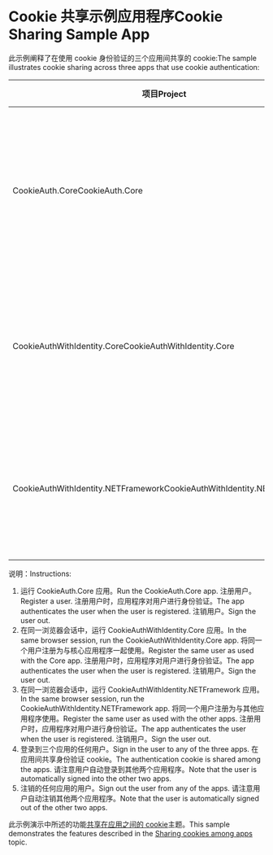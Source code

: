 # <a name="cookie-sharing-sample-app"></a><span data-ttu-id="b108e-101">Cookie 共享示例应用程序</span><span class="sxs-lookup"><span data-stu-id="b108e-101">Cookie Sharing Sample App</span></span>

<span data-ttu-id="b108e-102">此示例阐释了在使用 cookie 身份验证的三个应用间共享的 cookie:</span><span class="sxs-lookup"><span data-stu-id="b108e-102">The sample illustrates cookie sharing across three apps that use cookie authentication:</span></span>

| <span data-ttu-id="b108e-103">项目</span><span class="sxs-lookup"><span data-stu-id="b108e-103">Project</span></span>                             | <span data-ttu-id="b108e-104">描述</span><span class="sxs-lookup"><span data-stu-id="b108e-104">Description</span></span> |
| ----------------------------------- | ----------- |
| <span data-ttu-id="b108e-105">CookieAuth.Core</span><span class="sxs-lookup"><span data-stu-id="b108e-105">CookieAuth.Core</span></span>                     | <span data-ttu-id="b108e-106">ASP.NET 核心 2.0 Razor 页应用而无需使用 ASP.NET 核心标识</span><span class="sxs-lookup"><span data-stu-id="b108e-106">ASP.NET Core 2.0 Razor Pages app without using ASP.NET Core Identity</span></span> |
| <span data-ttu-id="b108e-107">CookieAuthWithIdentity.Core</span><span class="sxs-lookup"><span data-stu-id="b108e-107">CookieAuthWithIdentity.Core</span></span>         | <span data-ttu-id="b108e-108">使用 ASP.NET Core 标识的 ASP.NET Core 2.0 MVC 应用程序</span><span class="sxs-lookup"><span data-stu-id="b108e-108">ASP.NET Core 2.0 MVC app with ASP.NET Core Identity</span></span> |
| <span data-ttu-id="b108e-109">CookieAuthWithIdentity.NETFramework</span><span class="sxs-lookup"><span data-stu-id="b108e-109">CookieAuthWithIdentity.NETFramework</span></span> | <span data-ttu-id="b108e-110">使用 ASP.NET Identity 的 ASP.NET Framework 4.6.1 MVC 应用程序</span><span class="sxs-lookup"><span data-stu-id="b108e-110">ASP.NET Framework 4.6.1 MVC app with ASP.NET Identity</span></span> |

<span data-ttu-id="b108e-111">说明：</span><span class="sxs-lookup"><span data-stu-id="b108e-111">Instructions:</span></span>

1. <span data-ttu-id="b108e-112">运行 CookieAuth.Core 应用。</span><span class="sxs-lookup"><span data-stu-id="b108e-112">Run the CookieAuth.Core app.</span></span> <span data-ttu-id="b108e-113">注册用户。</span><span class="sxs-lookup"><span data-stu-id="b108e-113">Register a user.</span></span> <span data-ttu-id="b108e-114">注册用户时，应用程序对用户进行身份验证。</span><span class="sxs-lookup"><span data-stu-id="b108e-114">The app authenticates the user when the user is registered.</span></span> <span data-ttu-id="b108e-115">注销用户。</span><span class="sxs-lookup"><span data-stu-id="b108e-115">Sign the user out.</span></span>
1. <span data-ttu-id="b108e-116">在同一浏览器会话中，运行 CookieAuthWithIdentity.Core 应用。</span><span class="sxs-lookup"><span data-stu-id="b108e-116">In the same browser session, run the CookieAuthWithIdentity.Core app.</span></span> <span data-ttu-id="b108e-117">将同一个用户注册为与核心应用程序一起使用。</span><span class="sxs-lookup"><span data-stu-id="b108e-117">Register the same user as used with the Core app.</span></span> <span data-ttu-id="b108e-118">注册用户时，应用程序对用户进行身份验证。</span><span class="sxs-lookup"><span data-stu-id="b108e-118">The app authenticates the user when the user is registered.</span></span> <span data-ttu-id="b108e-119">注销用户。</span><span class="sxs-lookup"><span data-stu-id="b108e-119">Sign the user out.</span></span>
1. <span data-ttu-id="b108e-120">在同一浏览器会话中，运行 CookieAuthWithIdentity.NETFramework 应用。</span><span class="sxs-lookup"><span data-stu-id="b108e-120">In the same browser session, run the CookieAuthWithIdentity.NETFramework app.</span></span> <span data-ttu-id="b108e-121">将同一个用户注册为与其他应用程序使用。</span><span class="sxs-lookup"><span data-stu-id="b108e-121">Register the same user as used with the other apps.</span></span> <span data-ttu-id="b108e-122">注册用户时，应用程序对用户进行身份验证。</span><span class="sxs-lookup"><span data-stu-id="b108e-122">The app authenticates the user when the user is registered.</span></span> <span data-ttu-id="b108e-123">注销用户。</span><span class="sxs-lookup"><span data-stu-id="b108e-123">Sign the user out.</span></span>
1. <span data-ttu-id="b108e-124">登录到三个应用的任何用户。</span><span class="sxs-lookup"><span data-stu-id="b108e-124">Sign in the user to any of the three apps.</span></span> <span data-ttu-id="b108e-125">在应用间共享身份验证 cookie。</span><span class="sxs-lookup"><span data-stu-id="b108e-125">The authentication cookie is shared among the apps.</span></span> <span data-ttu-id="b108e-126">请注意用户自动登录到其他两个应用程序。</span><span class="sxs-lookup"><span data-stu-id="b108e-126">Note that the user is automatically signed into the other two apps.</span></span>
1. <span data-ttu-id="b108e-127">注销的任何应用的用户。</span><span class="sxs-lookup"><span data-stu-id="b108e-127">Sign out the user from any of the apps.</span></span> <span data-ttu-id="b108e-128">请注意用户自动注销其他两个应用程序。</span><span class="sxs-lookup"><span data-stu-id="b108e-128">Note that the user is automatically signed out of the other two apps.</span></span>

<span data-ttu-id="b108e-129">此示例演示中所述的功能[共享在应用之间的 cookie](https://docs.microsoft.com/aspnet/core/security/data-protection/compatibility/cookie-sharing)主题。</span><span class="sxs-lookup"><span data-stu-id="b108e-129">This sample demonstrates the features described in the [Sharing cookies among apps](https://docs.microsoft.com/aspnet/core/security/data-protection/compatibility/cookie-sharing) topic.</span></span>
